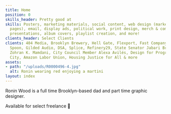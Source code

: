 ```yaml
---
title: Home
position: 0
skills_header: Pretty good at
skills: Posters, marketing materials, social content, web design (marketing and landing
  pages), email, display ads, political work, print design, merch & company swag,
  presentations, album covers, playlist creation, and more!
clients_header: Select Clients
clients: 404 Media, Brooklyn Brewery, Hell Gate, Flexport, Fast Company, INC, Magic
  Spoon, Gilded Audio, DSA, Splice, Refinery29, State Senator Jabari Brisport, Assemblymember
  Zohran K. Mamdani, City Council Member Alexa Avilés, Design for Progress, Vital
  City, Amazon Labor Union, Housing Justice for All & more
assets:
- path: "/uploads/R0000496-4.jpg"
  alt: Ronin wearing red enjoying a martini
layout: index
---
```


Ronin Wood is a full time Brooklyn-based dad and part time graphic designer.

Available for select freelance 👶